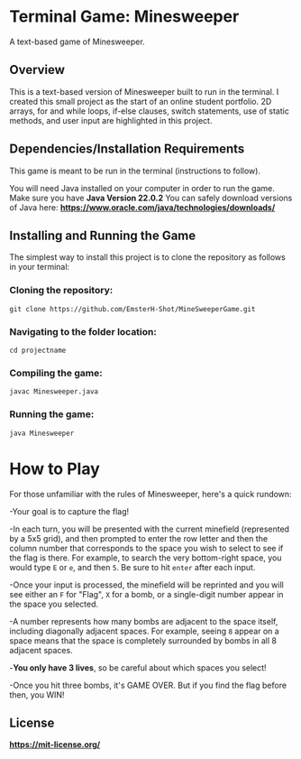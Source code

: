 # Terminal Game: Minesweeper

A text-based game of Minesweeper.

## Overview

This is a text-based version of Minesweeper built to run in the terminal. I created this small project as the start of an online student portfolio. 2D arrays, for and while loops, if-else clauses, switch statements, use of static methods, and user input are highlighted in this project.

## Dependencies/Installation Requirements

This game is meant to be run in the terminal (instructions to follow).

You will need Java installed on your computer in order to run the game. 
Make sure you have **Java Version 22.0.2**
You can safely download versions of Java here: **https://www.oracle.com/java/technologies/downloads/**

## Installing and Running the Game

The simplest way to install this project is to clone the repository as follows in your terminal:

### Cloning the repository:
```git clone https://github.com/EmsterH-Shot/MineSweeperGame.git```

### Navigating to the folder location:
```cd projectname```

### Compiling the game:
```javac Minesweeper.java```

### Running the game:
```java Minesweeper```

# How to Play

For those unfamiliar with the rules of Minesweeper, here's a quick rundown:

-Your goal is to capture the flag!

-In each turn, you will be presented with the current minefield (represented by a 5x5 grid), and then prompted to enter the row letter and then the column number that corresponds to the space you wish to select to see if the flag is there. 
For example, to search the very bottom-right space, you would type ```E``` or ```e```, and then ```5```. Be sure to hit ```enter``` after each input.

-Once your input is processed, the minefield will be reprinted and you will see either an ```F``` for "Flag", ```X``` for a bomb, or a single-digit number appear in the space you selected. 

-A number represents how many bombs are adjacent to the space itself, including diagonally adjacent spaces. For example, seeing ```8``` appear on a space means that the space is completely surrounded by bombs in all 8 adjacent spaces.

-**You only have 3 lives**, so be careful about which spaces you select!

-Once you hit three bombs, it's GAME OVER. But if you find the flag before then, you WIN!

## License

**https://mit-license.org/**
